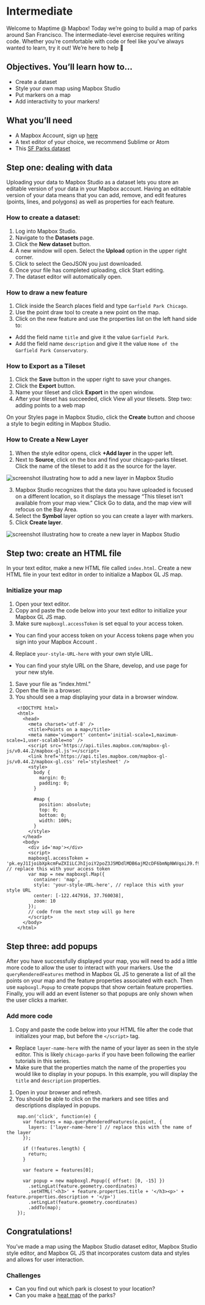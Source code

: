 # Intermediate
Welcome to Maptime @ Mapbox! Today we’re going to build a map of parks around San Francisco. The intermediate-level exercise requires writing code. Whether you’re comfortable with code or feel like you’ve always wanted to learn, try it out! We’re here to help 🙂 

## Objectives. You’ll learn how to…
- Create a dataset
- Style your own map using Mapbox Studio
- Put markers on a map
- Add interactivity to your markers!

## What you’ll need
- A Mapbox Account, sign up [here](https://www.mapbox.com/studio/signup/)
- A text editor of your choice, we recommend Sublime or Atom
- This [SF Parks dataset](https://github.com/mzdraper/maptime-mapbox-parks/blob/master/Intermediate/sf-parks.geojson)

## Step one: dealing with data

Uploading your data to Mapbox Studio as a dataset lets you store an editable version of your data in your Mapbox account. Having an editable version of your data means that you can add, remove, and edit features (points, lines, and polygons) as well as properties for each feature.

### How to create a dataset:
1. Log into Mapbox Studio.
2. Navigate to the **Datasets** page.
3. Click the **New dataset** button.
4. A new window will open. Select the **Upload** option in the upper right corner.
5. Click to select the GeoJSON you just downloaded.
6. Once your file has completed uploading, click Start editing.
7. The dataset editor will automatically open.

### How to draw a new feature
1. Click inside the Search places field and type `Garfield Park Chicago`.
2. Use the point draw tool to create a new point on the map.
3. Click on the new feature and use the properties list on the left hand side to:
  - Add the field name `title` and give it the value `Garfield Park`.
  - Add the field name `description` and give it the value `Home of the Garfield Park Conservatory`.

### How to Export as a Tileset
1. Click the **Save** button in the upper right to save your changes.
2. Click the **Export** button.
3. Name your tileset and click **Export** in the open window.
4. After your tileset has succeeded, click View all your tilesets.
Step two: adding points to a web map

On your Styles page in Mapbox Studio, click the **Create** button and choose a style to begin editing in Mapbox Studio.

### How to Create a New Layer
1. When the style editor opens, click **+Add layer** in the upper left.
2. Next to **Source**, click on the box and find your chicago-parks tileset. Click the name of the tileset to add it as the source for the layer.

![screenshot illustrating how to add a new layer in Mapbox Studio](https://www.mapbox.com/help/img/studio/point-tutorial-add-layer.png)

3. Mapbox Studio recognizes that the data you have uploaded is focused on a different location, so it displays the message “This tileset isn’t available from your map view.” Click Go to data, and the map view will refocus on the Bay Area.
4. Select the **Symbol** layer option so you can create a layer with markers.
5. Click **Create layer**.

![screenshot illustrating how to create a new layer in Mapbox Studio](https://www.mapbox.com/help/img/studio/point-tutorial-create-layer.png)

## Step two: create an HTML file

In your text editor, make a new HTML file called `index.html`. Create a new HTML file in your text editor in order to initialize a Mapbox GL JS map.

### Initialize your map
1. Open your text editor.
2. Copy and paste the code below into your text editor to initialize your Mapbox GL JS map.
3. Make sure `mapboxgl.accessToken` is set equal to your access token.
  - You can find your access token on your Access tokens page when you sign into your Mapbox Account .
4. Replace `your-style-URL-here` with your own style URL.
  - You can find your style URL on the Share, develop, and use page for your new style.
1. Save your file as “index.html.”
2. Open the file in a browser.
3. You should see a map displaying your data in a browser window.

```
    <!DOCTYPE html>
    <html>
      <head>
        <meta charset='utf-8' />
        <title>Points on a map</title>
        <meta name='viewport' content='initial-scale=1,maximum-scale=1,user-scalable=no' />
        <script src='https://api.tiles.mapbox.com/mapbox-gl-js/v0.44.2/mapbox-gl.js'></script>
        <link href='https://api.tiles.mapbox.com/mapbox-gl-js/v0.44.2/mapbox-gl.css' rel='stylesheet' />
        <style>
          body {
            margin: 0;
            padding: 0;
          }
    
          #map {
            position: absolute;
            top: 0;
            bottom: 0;
            width: 100%;
          }
        </style>
      </head>
      <body>
        <div id='map'></div>
        <script>
        mapboxgl.accessToken = 'pk.eyJ1IjoibXpkcmFwZXIiLCJhIjoiY2poZ3J5MDdlMDB6ajM2cDF6bmNpNWVqaiJ9.f9viSl0MaQiYFBfA2P67NA'; // replace this with your access token
        var map = new mapboxgl.Map({
          container: 'map',
          style: 'your-style-URL-here', // replace this with your style URL
          center: [-122.447916, 37.760038],
          zoom: 10
        });
        // code from the next step will go here
        </script>
      </body>
    </html>
```

## Step three: add popups
After you have successfully displayed your map, you will need to add a little more code to allow the user to interact with your markers. Use the `queryRenderedFeatures` method in Mapbox GL JS to generate a list of all the points on your map and the feature properties associated with each. Then use `mapboxgl.Popup` to create popups that show certain feature properties. Finally, you will add an event listener so that popups are only shown when the user clicks a marker.

### Add more code
1. Copy and paste the code below into your HTML file after the code that initializes your map, but before the `</script>` tag.
  - Replace `layer-name-here` with the name of your layer as seen in the style editor. This is likely `chicago-parks` if you have been following the earlier tutorials in this series.
  - Make sure that the properties match the name of the properties you would like to display in your popups. In this example, you will display the `title` and `description` properties.
1. Open in your browser and refresh.
2. You should be able to click on the markers and see titles and descriptions displayed in popups.

```
    map.on('click', function(e) {
      var features = map.queryRenderedFeatures(e.point, {
        layers: ['layer-name-here'] // replace this with the name of the layer
      });
    
      if (!features.length) {
        return;
      }
    
      var feature = features[0];
    
      var popup = new mapboxgl.Popup({ offset: [0, -15] })
        .setLngLat(feature.geometry.coordinates)
        .setHTML('<h3>' + feature.properties.title + '</h3><p>' + feature.properties.description + '</p>')
        .setLngLat(feature.geometry.coordinates)
        .addTo(map);
    });
```

## Congratulations!
You’ve made a map using the Mapbox Studio dataset editor, Mapbox Studio style editor, and Mapbox GL JS that incorporates custom data and styles and allows for user interaction.

### Challenges
- Can you find out which park is closest to your location?
- Can you make a [heat map](https://www.mapbox.com/mapbox-gl-js/example/heatmap-layer/) of the parks?
